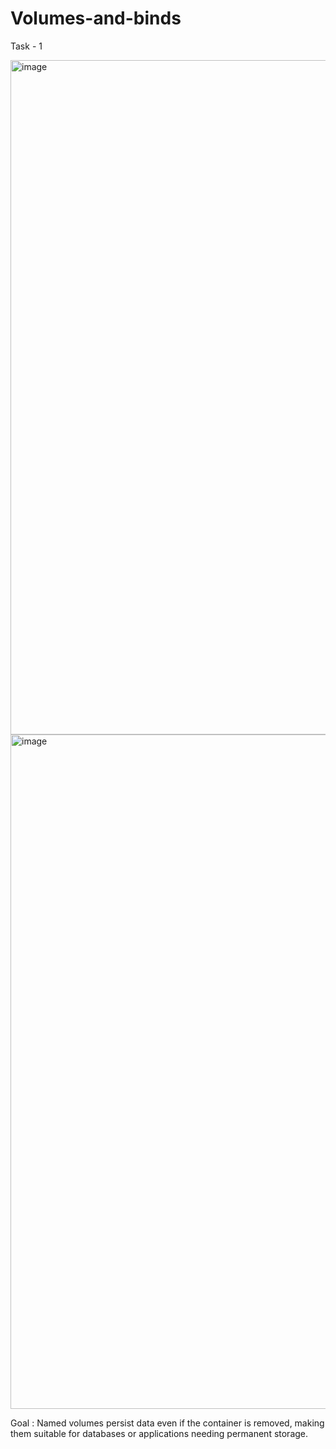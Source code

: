 # Volumes-and-binds

Task - 1

<img width="1919" height="1079" alt="image" src="https://github.com/user-attachments/assets/78fd2c2b-98bb-4e4e-8f0a-0a9368b60508" />



<img width="1919" height="1079" alt="image" src="https://github.com/user-attachments/assets/55ed18b5-5b10-46c0-a32c-7992ea40ec7f" />



Goal : Named volumes persist data even if the container is removed, making them suitable for databases or applications needing permanent storage.
